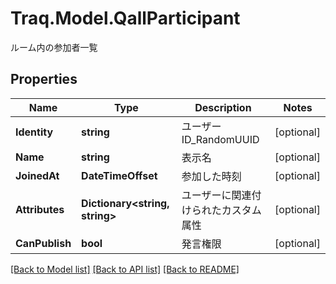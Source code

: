 # Traq.Model.QallParticipant
ルーム内の参加者一覧

## Properties

Name | Type | Description | Notes
------------ | ------------- | ------------- | -------------
**Identity** | **string** | ユーザーID_RandomUUID | [optional] 
**Name** | **string** | 表示名 | [optional] 
**JoinedAt** | **DateTimeOffset** | 参加した時刻 | [optional] 
**Attributes** | **Dictionary&lt;string, string&gt;** | ユーザーに関連付けられたカスタム属性 | [optional] 
**CanPublish** | **bool** | 発言権限 | [optional] 

[[Back to Model list]](../../README.md#documentation-for-models) [[Back to API list]](../../README.md#documentation-for-api-endpoints) [[Back to README]](../../README.md)

